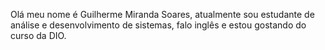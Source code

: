 Olá meu nome é Guilherme Miranda Soares, atualmente sou estudante de análise e desenvolvimento de sistemas, falo inglês e estou gostando do curso da DIO.
